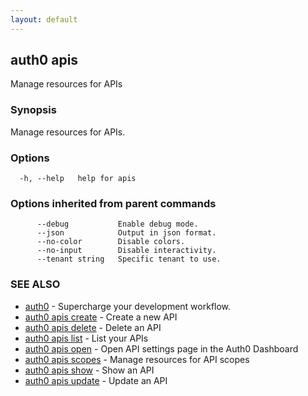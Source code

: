 ```yaml
---
layout: default
---
```

## auth0 apis

Manage resources for APIs

### Synopsis

Manage resources for APIs.

### Options

```
  -h, --help   help for apis
```

### Options inherited from parent commands

```
      --debug           Enable debug mode.
      --json            Output in json format.
      --no-color        Disable colors.
      --no-input        Disable interactivity.
      --tenant string   Specific tenant to use.
```

### SEE ALSO

* [auth0](/auth0-cli/)	 - Supercharge your development workflow.
* [auth0 apis create](auth0_apis_create.md)	 - Create a new API
* [auth0 apis delete](auth0_apis_delete.md)	 - Delete an API
* [auth0 apis list](auth0_apis_list.md)	 - List your APIs
* [auth0 apis open](auth0_apis_open.md)	 - Open API settings page in the Auth0 Dashboard
* [auth0 apis scopes](auth0_apis_scopes.md)	 - Manage resources for API scopes
* [auth0 apis show](auth0_apis_show.md)	 - Show an API
* [auth0 apis update](auth0_apis_update.md)	 - Update an API

